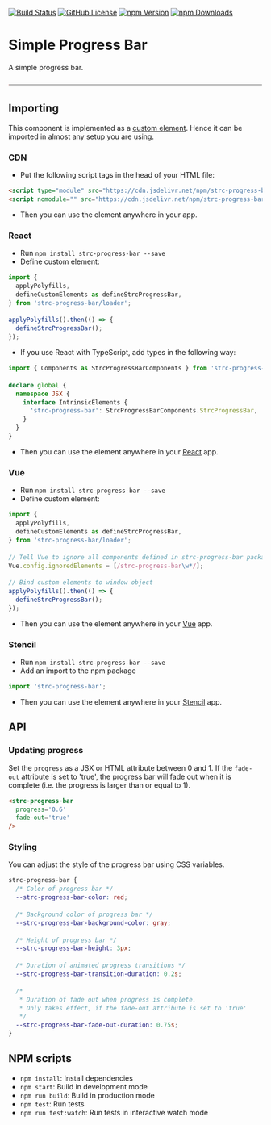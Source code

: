 [![Build Status](https://travis-ci.com/Symmetronic/strc-progress-bar.svg?branch=master)](https://travis-ci.com/Symmetronic/strc-progress-bar) [![GitHub License](https://img.shields.io/github/license/Symmetronic/strc-progress-bar)](https://github.com/Symmetronic/strc-progress-bar/blob/master/LICENSE) [![npm Version](https://img.shields.io/npm/v/strc-progress-bar)](https://www.npmjs.com/package/strc-progress-bar) [![npm Downloads](https://img.shields.io/npm/dm/strc-progress-bar)](https://npmcharts.com/compare/strc-progress-bar?minimal=true)

# Simple Progress Bar

A simple progress bar.

![Progress Bar Component](/assets/progress-bar.gif)

## Importing

This component is implemented as a [custom element](https://developer.mozilla.org/en-US/docs/Web/Web_Components/Using_custom_elements). Hence it can be imported in almost any setup you are using.

### CDN

- Put the following script tags in the head of your HTML file:

```html
<script type="module" src="https://cdn.jsdelivr.net/npm/strc-progress-bar@2/dist/strc-progress-bar/strc-progress-bar.esm.js"></script>
<script nomodule="" src="https://cdn.jsdelivr.net/npm/strc-progress-bar@2/dist/strc-progress-bar/strc-progress-bar.js"></script>
```

- Then you can use the element anywhere in your app.

### React

- Run `npm install strc-progress-bar --save`
- Define custom element:

```javascript
import {
  applyPolyfills,
  defineCustomElements as defineStrcProgressBar,
} from 'strc-progress-bar/loader';

applyPolyfills().then(() => {
  defineStrcProgressBar();
});
```

- If you use React with TypeScript, add types in the following way:

```typescript
import { Components as StrcProgressBarComponents } from 'strc-progress-bar';

declare global {
  namespace JSX {
    interface IntrinsicElements {
      'strc-progress-bar': StrcProgressBarComponents.StrcProgressBar,
    }
  }
}
```

- Then you can use the element anywhere in your [React](https://reactjs.org) app.

### Vue

- Run `npm install strc-progress-bar --save`
- Define custom element:

```javascript
import {
  applyPolyfills,
  defineCustomElements as defineStrcProgressBar,
} from 'strc-progress-bar/loader';

// Tell Vue to ignore all components defined in strc-progress-bar package
Vue.config.ignoredElements = [/strc-progress-bar\w*/];

// Bind custom elements to window object
applyPolyfills().then(() => {
  defineStrcProgressBar();
});
```

- Then you can use the element anywhere in your [Vue](https://vuejs.org) app.

### Stencil

- Run `npm install strc-progress-bar --save`
- Add an import to the npm package

```typescript
import 'strc-progress-bar';
```

- Then you can use the element anywhere in your [Stencil](https://stenciljs.com) app.

## API

### Updating progress

Set the `progress` as a JSX or HTML attribute between 0 and 1. If the `fade-out` attribute is set to 'true', the progress bar will fade out when it is complete (i.e. the progress is larger than or equal to 1).

```html
<strc-progress-bar
  progress='0.6'
  fade-out='true'
/>
```

### Styling

You can adjust the style of the progress bar using CSS variables.

```css
strc-progress-bar {
  /* Color of progress bar */
  --strc-progress-bar-color: red;

  /* Background color of progress bar */
  --strc-progress-bar-background-color: gray;

  /* Height of progress bar */
  --strc-progress-bar-height: 3px;

  /* Duration of animated progress transitions */
  --strc-progress-bar-transition-duration: 0.2s;
  
  /*
   * Duration of fade out when progress is complete.
   * Only takes effect, if the fade-out attribute is set to 'true'
   */
  --strc-progress-bar-fade-out-duration: 0.75s;
}
```

## NPM scripts

- `npm install`: Install dependencies
- `npm start`: Build in development mode
- `npm run build`: Build in production mode
- `npm test`: Run tests
- `npm run test:watch`: Run tests in interactive watch mode
